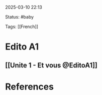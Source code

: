2025-03-10 22:13

Status: #baby 

Tags: [[French]]


# Edito A1

## [[Unite 1 - Et vous @EditoA1]]















# References